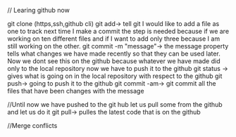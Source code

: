 // Learing github now

git clone (https,ssh,github cli)
git add-> tell git I would like to add a file as one to track next time I make a commit
the step is needed because if we are working on ten different files and if I want to add only three because I am still working on the other.
git commit -m "message"-> the message property tells what changes we have made recently so that they can be used later. Now we dont see this on the github because whatever we have made did only to the local repository now we have to push it to the github
git status -> gives what is going on in the local repository with respect to the github
git push-> going to push it to the github
git commit -am-> git commit all the files that have been changes with the message

//Until now we have pushed to the git hub let us pull some from the github and let us do it
git pull-> pulles the latest code that is on the github

//Merge conflicts